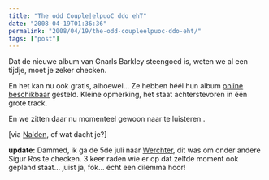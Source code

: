 ```yaml
---
title: "The odd Couple|elpuoC ddo ehT"
date: "2008-04-19T01:36:36"
permalink: "2008/04/19/the-odd-coupleelpuoc-ddo-eht/"
tags: ["post"]
---
```

Dat de nieuwe album van Gnarls Barkley steengoed is, weten we al een tijdje, moet je zeker checken.

En het kan nu ook gratis, alhoewel… Ze hebben héél hun album [online beschikbaar](http://www.fronttobackbacktofront.com/ "http://www.fronttobackbacktofront.com/") gesteld. Kleine opmerking, het staat achterstevoren in één grote track.

En we zitten daar nu momenteel gewoon naar te luisteren..

\[via [Nalden](http://www.nalden.net/#/newsitem/341/ "http://www.nalden.net/#/newsitem/341/"), of wat dacht je?\]

**update:** Dammed, ik ga de 5de juli naar [Werchter](http://www.rockwerchter.be/RW2008/site/index.asp "http://www.rockwerchter.be/RW2008/site/index.asp"), dit was om onder andere Sigur Ros te checken. 3 keer raden wie er op dat zelfde moment ook gepland staat… juist ja, fok… écht een dilemma hoor!
